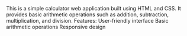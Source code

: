 This is a simple calculator web application built using HTML and CSS. It provides basic arithmetic operations such as 
addition, subtraction, multiplication, and division.
Features:
User-friendly interface
Basic arithmetic operations
Responsive design
